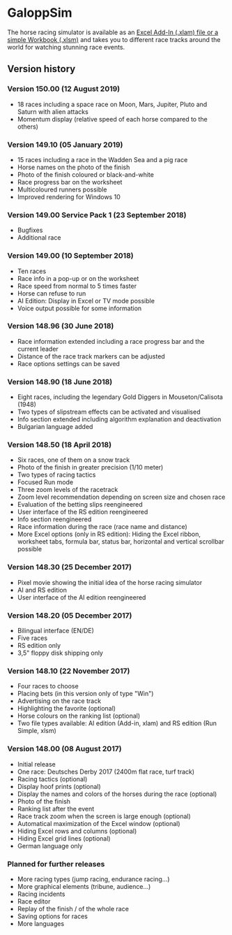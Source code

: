 # GaloppSim
The horse racing simulator is available as an [Excel Add-In (.xlam) file or a simple Workbook (.xlsm)](https://galoppsim.racing/downloads/) and takes you to different race tracks around the world for watching stunning race events.

## Version history

### Version 150.00 (12 August 2019)
* 18 races including a space race on Moon, Mars, Jupiter, Pluto and Saturn with alien attacks
* Momentum display (relative speed of each horse compared to the others)

### Version 149.10 (05 January 2019)
* 15 races including a race in the Wadden Sea and a pig race
* Horse names on the photo of the finish
* Photo of the finish coloured or black-and-white
* Race progress bar on the worksheet
* Multicoloured runners possible
* Improved rendering for Windows 10

### Version 149.00 Service Pack 1 (23 September 2018)
* Bugfixes
* Additional race

### Version 149.00 (10 September 2018)
* Ten races
* Race info in a pop-up or on the worksheet
* Race speed from normal to 5 times faster
* Horse can refuse to run
* AI Edition: Display in Excel or TV mode possible
* Voice output possible for some information

### Version 148.96 (30 June 2018)
* Race information extended including a race progress bar and the current leader
* Distance of the race track markers can be adjusted
* Race options settings can be saved

### Version 148.90 (18 June 2018)
* Eight races, including the legendary Gold Diggers in Mouseton/Calisota (1948)
* Two types of slipstream effects can be activated and visualised
* Info section extended including algorithm explanation and deactivation
* Bulgarian language added

### Version 148.50 (18 April 2018)
* Six races, one of them on a snow track
* Photo of the finish in greater precision (1/10 meter)
* Two types of racing tactics
* Focused Run mode
* Three zoom levels of the racetrack
* Zoom level recommendation depending on screen size and chosen race
* Evaluation of the betting slips reengineered
* User interface of the RS edition reengineered
* Info section reengineered
* Race information during the race (race name and distance)
* More Excel options (only in RS edition): Hiding the Excel ribbon, worksheet tabs, formula bar, status bar, horizontal and vertical scrollbar possible

### Version 148.30 (25 December 2017)
* Pixel movie showing the initial idea of the horse racing simulator
* AI and RS edition
* User interface of the AI edition reengineered

### Version 148.20 (05 December 2017)
* Bilingual interface (EN/DE)
* Five races
* RS edition only
* 3,5" floppy disk shipping only

### Version 148.10 (22 November 2017)
* Four races to choose
* Placing bets (in this version only of type "Win")
* Advertising on the race track
* Highlighting the favorite (optional)
* Horse colours on the ranking list (optional)
* Two file types available: AI edition (Add-in, xlam) and RS edition (Run Simple, xlsm)

### Version 148.00 (08 August 2017)
* Initial release
* One race: Deutsches Derby 2017 (2400m flat race, turf track) 
* Racing tactics (optional)
* Display hoof prints (optional)
* Display the names and colors of the horses during the race (optional)
* Photo of the finish
* Ranking list after the event
* Race track zoom when the screen is large enough (optional)
* Automatical maximization of the Excel window (optional)
* Hiding Excel rows and columns (optional)
* Hiding Excel grid lines (optional)
* German language only

### Planned for further releases
* More racing types (jump racing, endurance racing...)
* More graphical elements (tribune, audience...)
* Racing incidents
* Race editor
* Replay of the finish / of the whole race
* Saving options for races
* More languages
